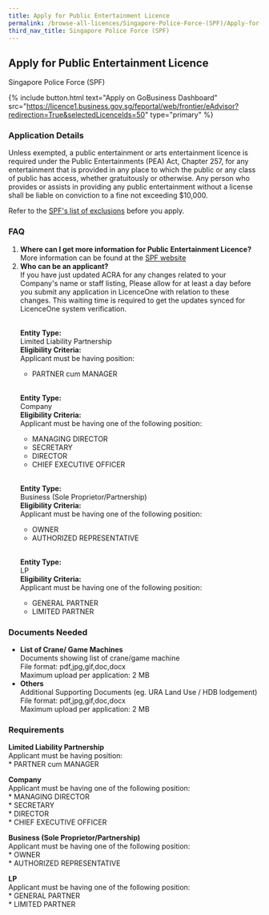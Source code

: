 ```yaml
---
title: Apply for Public Entertainment Licence
permalink: /browse-all-licences/Singapore-Police-Force-(SPF)/Apply-for-Public-Entertainment-Licence
third_nav_title: Singapore Police Force (SPF)
---
```


## Apply for Public Entertainment Licence

Singapore Police Force (SPF)

{% include button.html text="Apply on GoBusiness Dashboard" src="https://licence1.business.gov.sg/feportal/web/frontier/eAdvisor?redirection=True&selectedLicenceIds=50" type="primary" %}

### Application Details

<p>Unless exempted, a public entertainment or arts entertainment licence is required under the Public Entertainments (PEA) Act, Chapter 257, for any entertainment that is provided in any place to which the public or any class of public has access, whether gratuitously or otherwise. Any person who provides or assists in providing any public entertainment without a license shall be liable on conviction to a fine not exceeding $10,000.</p>
<p>Refer to the <a href="https://www.police.gov.sg/-/media/Spf/Images/Licences/01aExempted-Public-Entertainment-or-Arts-Entertainment-Activities.pdf" target="_blank" rel="noopener noreferrer">SPF's list of exclusions</a> before you apply.</p>

<h3>FAQ</h3>

<ol>
  <li>
    <strong>Where can I get more information for Public Entertainment Licence?</strong><br>        
More information can be found at the 
<a href="http://www.police.gov.sg/e-services/apply/licenses-and-permits" target="_blank" rel="noopener">SPF website</a>
  </li>
  <li>
    <strong>Who can be an applicant?</strong><br>
If you have just updated ACRA for any changes related to your Company's name or staff listing, Please allow for at least a day before you submit any application in LicenceOne with relation to these changes. This waiting time is required to get the updates synced for LicenceOne system verification.<br><br>

<strong>Entity Type:</strong> <br>
Limited Liability Partnership<br>
<strong>Eligibility Criteria:</strong><br>
Applicant must be having position:<br> 
* PARTNER cum MANAGER<br>        
<br>

<strong>Entity Type:</strong> <br>
Company<br>
<strong>Eligibility Criteria:</strong><br>
Applicant must be having one of the following position:<br>
* MANAGING DIRECTOR<br>
* SECRETARY<br>
* DIRECTOR<br>
* CHIEF EXECUTIVE OFFICER<br>
<br>        

<strong>Entity Type:</strong> <br>
Business (Sole Proprietor/Partnership)<br>
<strong>Eligibility Criteria:</strong><br>
Applicant must be having one of the following position:<br>
* OWNER<br>
* AUTHORIZED REPRESENTATIVE
<br>

<strong>Entity Type:</strong> <br>
LP<br>
<strong>Eligibility Criteria:</strong><br>
Applicant must be having one of the following position:<br>
* GENERAL PARTNER<br>
* LIMITED PARTNER
  </li>

</ol>


### Documents Needed

<ul>
<li><strong>List of Crane/ Game Machines</strong><br />Documents showing list of crane/game machine<br>
File format: pdf,jpg,gif,doc,docx<br>
Maximum upload per application: 2 MB
<li><strong>Others</strong><br />Additional Supporting Documents (eg. URA Land Use / HDB lodgement)<br>
File format: pdf,jpg,gif,doc,docx<br>
Maximum upload per application: 2 MB
</ul>

### Requirements

<p><strong>Limited Liability Partnership</strong><br />Applicant must be having position:<br />* PARTNER cum MANAGER</p>
<p><strong>Company</strong><br />Applicant must be having one of the following position:<br />* MANAGING DIRECTOR<br />* SECRETARY<br />* DIRECTOR<br />* CHIEF EXECUTIVE OFFICER</p>
<p><strong>Business (Sole Proprietor/Partnership)</strong><br />Applicant must be having one of the following position:<br />* OWNER<br />* AUTHORIZED REPRESENTATIVE</p>
<p><strong>LP</strong><br />Applicant must be having one of the following position:<br />* GENERAL PARTNER<br />* LIMITED PARTNER</p>

